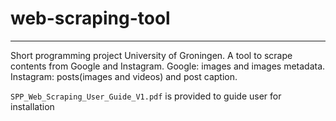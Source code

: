 # web-scraping-tool
---
Short programming project University of Groningen.
A tool to scrape contents from Google and Instagram. 
Google: images and images metadata.
Instagram: posts(images and videos) and post caption.

`SPP_Web_Scraping_User_Guide_V1.pdf` is provided to guide user for installation
